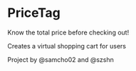 # PriceTag
Know the total price before checking out!

Creates a virtual shopping cart for users

Project by @samcho02 and @szshn